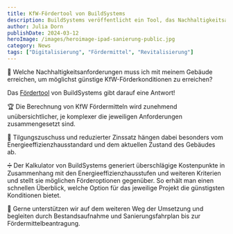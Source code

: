 ```yaml
---
title: KfW-Fördertool von BuildSystems
description: BuildSystems veröffentlicht ein Tool, das Nachhaltigkeitsanforderungen, Kosten und Fördermittel vergleicht.
author: Julia Dorn
publishDate: 2024-03-12
heroImage: /images/heroimage-ipad-sanierung-public.jpg
category: News
tags: ["Digitalisierung", "Fördermittel", "Revitalisierung"]
---
```


🌳 Welche Nachhaltigkeitsanforderungen muss ich mit meinem Gebäude erreichen, um möglichst günstige KfW-Förderkonditionen zu erreichen?

Das [Fördertool](/foerdertool) von BuildSystems gibt darauf eine Antwort!

🏆 Die Berechnung von KfW Fördermitteln wird zunehmend unübersichtlicher, je komplexer die jeweiligen Anforderungen zusammengesetzt sind.

🔌 Tilgungszuschuss und reduzierter Zinssatz hängen dabei besonders vom Energieeffizienzhausstandard und dem aktuellen Zustand des Gebäudes ab.

➗ Der Kalkulator von BuildSystems generiert überschlägige Kostenpunkte in Zusammenhang mit den Energieeffizienzhausstufen und weiteren Kriterien und stellt sie möglichen Förderoptionen gegenüber. So erhält man einen schnellen Überblick, welche Option für das jeweilige Projekt die günstigsten Konditionen bietet.

🏢 Gerne unterstützen wir auf dem weiteren Weg der Umsetzung und begleiten durch Bestandsaufnahme und Sanierungsfahrplan bis zur Fördermittelbeantragung.